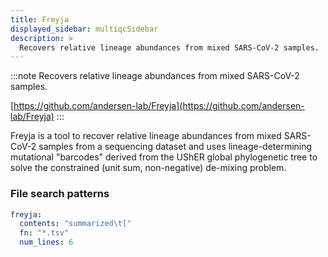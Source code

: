 ```yaml
---
title: Freyja
displayed_sidebar: multiqcSidebar
description: >
  Recovers relative lineage abundances from mixed SARS-CoV-2 samples.
---
```


<!--
~~~~~ DO NOT EDIT ~~~~~
This file is autogenerated from the MultiQC module python docstring.
Do not edit the markdown, it will be overwritten.

File path for the source of this content: multiqc/modules/freyja/freyja.py
~~~~~~~~~~~~~~~~~~~~~~~
-->

:::note
Recovers relative lineage abundances from mixed SARS-CoV-2 samples.

[https://github.com/andersen-lab/Freyja](https://github.com/andersen-lab/Freyja)
:::

Freyja is a tool to recover relative lineage abundances from mixed SARS-CoV-2 samples from a
sequencing dataset and uses lineage-determining mutational "barcodes" derived from the UShER global
phylogenetic tree to solve the constrained (unit sum, non-negative) de-mixing problem.

### File search patterns

```yaml
freyja:
  contents: "summarized\t["
  fn: "*.tsv"
  num_lines: 6
```
